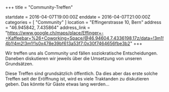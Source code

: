 +++
title = "Community-Treffen"

startdate = 2016-04-07T19:00:00Z
enddate = 2016-04-07T21:00:00Z
categories = [ "Community" ]
location = "Effingerstrasse 10, Bern"
address = "46.945842, 7.435864"
address_link = "https://www.google.ch/maps/place/Effinger+-+Kaffeebar+%26+Coworking+Space/@46.94604,7.4336198,17z/data=!3m1!4b1!4m2!3m1!1s0x478e39bf613a53f7:0x30f7464656fbe3b2"
+++

Wir treffen uns als Community und fällen soziokratische Entscheidungen. Daneben diskutieren wir jeweils über die Umsetzung von unseren Grundsätzen.

Diese Treffen sind grundsätzlich öffentlich. Da dies aber das erste solche Treffen seit der Eröffnung ist, wird es viele Traktanden zu diskutieren geben. Das könnte für Gäste etwas lang werden...